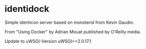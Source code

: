 identidock
==========

Simple identicon server based on monsterid from Kevin Gaudin.

From "Using Docker" by Adrian Mouat published by O'Reilly media.

Update to uWSGI-Version uWSGI==2.0.17.1 